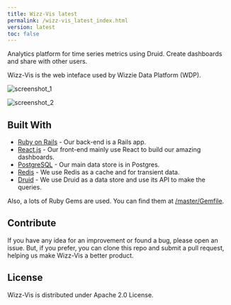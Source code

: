 ```yaml
---
title: Wizz-Vis latest
permalink: /wizz-vis_latest_index.html
version: latest
toc: false
---
```


Analytics platform for time series metrics using Druid. Create dashboards and share with other users.

Wizz-Vis is the web inteface used by Wizzie Data Platform (WDP).

![screenshot_1](https://user-images.githubusercontent.com/748159/45296104-43175f00-b501-11e8-961b-c9d3b6b589bf.png)

![screenshot_2](https://user-images.githubusercontent.com/748159/45296126-562a2f00-b501-11e8-9bb7-0353401a5784.png)

## Built With
- [Ruby on Rails](https://github.com/rails/rails) - Our back-end is a Rails app.
- [React.js](https://reactjs.org/) - Our front-end mainly use React to build our amazing dashboards.
- [PostgreSQL](http://www.postgresql.org/) - Our main data store is in Postgres.
- [Redis](http://redis.io/) - We use Redis as a cache and for transient data.
- [Druid](http://druid.io/) - We use Druid as a data store and use its API to make the queries.

Also, a lots of Ruby Gems are used. You can find them at [/master/Gemfile](https://github.com/wizzie-io/wizz-vis/blob/master/Gemfile).

## Contribute
If you have any idea for an improvement or found a bug, please open an issue. But, if you prefer, you can clone this repo and submit a pull request, helping us make Wizz-Vis a better product.

## License
Wizz-Vis is distributed under Apache 2.0 License.
